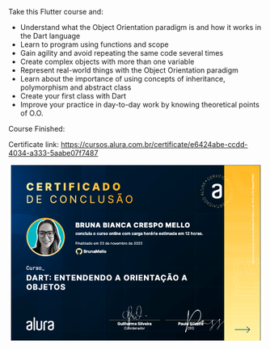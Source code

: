 Take this Flutter course and:
- Understand what the Object Orientation paradigm is and how it works in the Dart language
- Learn to program using functions and scope
- Gain agility and avoid repeating the same code several times
- Create complex objects with more than one variable
- Represent real-world things with the Object Orientation paradigm
- Learn about the importance of using concepts of inheritance, polymorphism and abstract class
- Create your first class with Dart
- Improve your practice in day-to-day work by knowing theoretical points of O.O.

Course Finished:

Certificate link: https://cursos.alura.com.br/certificate/e6424abe-ccdd-4034-a333-5aabe07f7487


<img src="cert.png" alt="certificate">